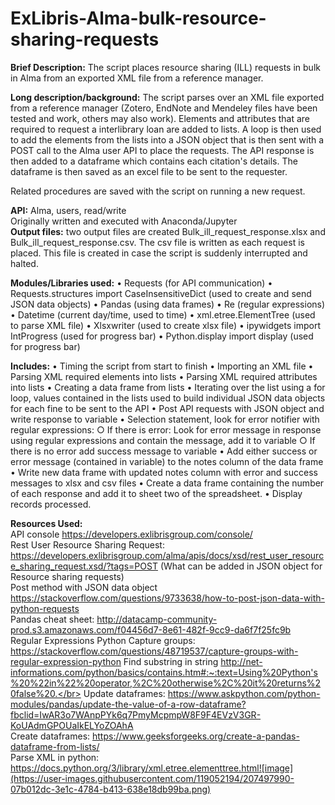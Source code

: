 # ExLibris-Alma-bulk-resource-sharing-requests

<b>Brief Description:</b> The script places resource sharing (ILL) requests in bulk in Alma from an exported XML file from a reference manager.

<b>Long description/background:</b>
The script parses over an XML file exported from a reference manager (Zotero, EndNote and Mendeley files have been tested and work, others may also work). Elements and attributes that are required  to request a interlibrary loan are added to lists. A loop is then used to add the elements from the lists into a JSON object that is then sent with a POST call to the Alma user API to place the requests. The API response is then added to a dataframe which contains each citation's details. The dataframe is then saved as an excel file to be sent to the requester.

Related procedures are saved with the script on running a new request.

<b>API:</b> Alma, users, read/write</br>
Originally written and executed with Anaconda/Jupyter</br>
<b>Output files:</b> two output files are created Bulk_ill_request_response.xlsx and Bulk_ill_request_response.csv. The csv file is written as each request is placed. This file is created in case the script is suddenly interrupted and halted.

<b>Modules/Libraries used:</b>
	• Requests (for API communication)
	• Requests.structures import CaseInsensitiveDict (used to create and send JSON data objects)
	• Pandas (using data frames)
	• Re (regular expressions)
	• Datetime (current day/time, used to time)
	• xml.etree.ElementTree (used to parse XML file)
	• Xlsxwriter (used to create xlsx file)
	• ipywidgets import IntProgress (used for progress bar)
	• Python.display import display (used for progress bar)
	
<b>Includes:</b>
	• Timing the script from start to finish
	• Importing an XML file
	• Parsing XML required elements into lists
	• Parsing XML required attributes into lists
	• Creating a data frame from lists
	• Iterating over the list using a for loop, values contained in the lists used to build individual JSON data objects for each fine to be sent to the API
	• Post API requests with JSON object and write response to variable
	• Selection statement, look for error notifier with regular expressions:
		○ If there is error: Look for error message in response using regular expressions and contain the message, add it to variable
		○ If there is no error add success message to variable
	• Add either success or error message (contained in variable) to the notes column of the data frame
	• Write new data frame with updated notes column with error and success messages to xlsx and csv files
	• Create a data frame containing the number of each response and add it to sheet two of the spreadsheet.
	• Display records processed.
	
	
<b>Resources Used:</b></br>
API console https://developers.exlibrisgroup.com/console/</br>
Rest User Resource Sharing Request: https://developers.exlibrisgroup.com/alma/apis/docs/xsd/rest_user_resource_sharing_request.xsd/?tags=POST (What can be added in JSON object for Resource sharing requests)</br>
Post method with JSON data object https://stackoverflow.com/questions/9733638/how-to-post-json-data-with-python-requests</br>
Pandas cheat sheet: http://datacamp-community-prod.s3.amazonaws.com/f04456d7-8e61-482f-9cc9-da6f7f25fc9b</br>
Regular Expressions Python Capture groups: https://stackoverflow.com/questions/48719537/capture-groups-with-regular-expression-python
Find substring in string http://net-informations.com/python/basics/contains.htm#:~:text=Using%20Python's%20%22in%22%20operator,%2C%20otherwise%2C%20it%20returns%20false%20.</br>
Update dataframes: https://www.askpython.com/python-modules/pandas/update-the-value-of-a-row-dataframe?fbclid=IwAR3o7WAnpPYk6q7PmyMcpmpW8F9F4EVzV3GR-KoUAdmGPOUaIkELYoZOAhA</br>
Create dataframes: https://www.geeksforgeeks.org/create-a-pandas-dataframe-from-lists/</br>
Parse XML in python: https://docs.python.org/3/library/xml.etree.elementtree.html![image](https://user-images.githubusercontent.com/119052194/207497990-07b012dc-3e1c-4784-b413-638e18db99ba.png)
